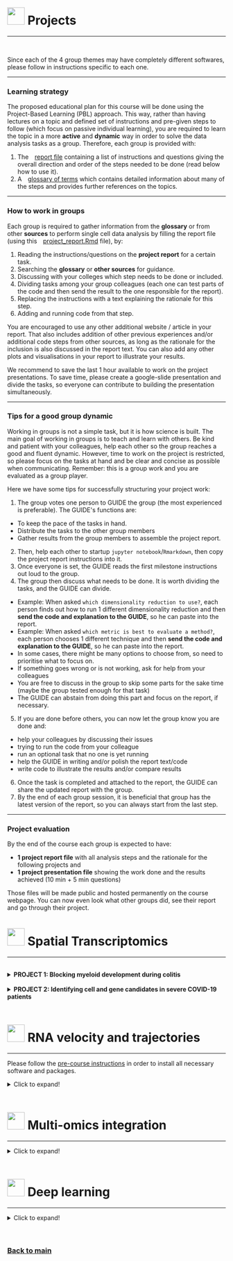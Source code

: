 # <img border="0" src="https://www.svgrepo.com/show/1025/task.svg" width="40" height="40"> Projects

***

<br/>

Since each of the 4 group themes may have completely different softwares, please follow in instructions specific to each one.

***

### Learning strategy

The proposed educational plan for this course will be done using the Project-Based Learning (PBL) approach. This way, rather than having lectures on a topic and defined set of instructions and pre-given steps to follow (which focus on passive individual learning), you are required to learn the topic in a more **active** and **dynamic** way in order to solve the data analysis tasks as a group. Therefore, each group is provided with:

1. The <img border="0" src="https://static.thenounproject.com/png/67360-200.png" width="10" height="10">[report file](project_velocity/README.md) containing a list of instructions and questions giving the overall direction and order of the steps needed to be done (read below how to use it).
2. A <img border="0" src="https://d1nhio0ox7pgb.cloudfront.net/_img/o_collection_png/green_dark_grey/512x512/plain/dictionary.png" width="10" height="10">[glossary of terms](single_cell/glossary/glossary_of_terms_single_cell.html) which contains detailed information about many of the steps and provides further references on the topics.

***

### How to work in groups

Each group is required to gather information from the **glossary** or from other **sources** to perform single cell data analysis by filling the report file (using this <img border="0" src="https://static.thenounproject.com/png/67360-200.png" width="10" height="10">[project_report.Rmd](single_cell/code/project_report.Rmd) file), by:

1. Reading the instructions/questions on the **project report** for a certain task.
2. Searching the **glossary** or **other sources** for guidance.
3. Discussing with your colleges which step needs to be done or included.
4. Dividing tasks among your group colleagues (each one can test parts of the code and then send the result to the one responsible for the report).
5. Replacing the instructions with a text explaining the rationale for this step.
6. Adding and running code from that step.

You are encouraged to use any other additional website / article in your report. That also includes addition of other previous experiences and/or additional code steps from other sources, as long as the rationale for the inclusion is also discussed in the report text. You can also add any other plots and visualisations in your report to illustrate your results.

We recommend to save the last 1 hour available to work on the project presentations. To save time, please create a google-slide presentation and divide the tasks, so everyone can contribute to building the presentation simultaneously.

***

### Tips for a good group dynamic

Working in groups is not a simple task, but it is how science is built. The main goal of working in groups is to teach and learn with others. Be kind and patient with your colleagues, help each other so the group reaches a good and fluent dynamic. However, time to work on the project is restricted, so please focus on the tasks at hand and be clear and concise as possible when communicating. Remember: this is a group work and you are evaluated as a group player.

Here we have some tips for successfully structuring your project work:

1. The group votes one person to GUIDE the group (the most experienced is preferable). The GUIDE's functions are:
  - To keep the pace of the tasks in hand.
  - Distribute the tasks to the other group members
  - Gather results from the group members to assemble the project report.
2. Then, help each other to startup `jupyter notebook`/`Rmarkdown`, then copy the project report instructions into it.
3. Once everyone is set, the GUIDE reads the first milestone instructions out loud to the group.
4. The group then discuss what needs to be done. It is worth dividing the tasks, and the GUIDE can divide.
  - Example: When asked `which dimensionality reduction to use?`, each person finds out how to run 1 different dimensionality reduction and then **send the code and explanation to the GUIDE**, so he can paste into the report.
  - Example: When asked `which metric is best to evaluate a method?`, each person chooses 1 different technique and then **send the code and explanation to the GUIDE**, so he can paste into the report.
  - In some cases, there might be many options to choose from, so need to prioritise what to focus on.
  - If something goes wrong or is not working, ask for help from your colleagues
  - You are free to discuss in the group to skip some parts for the sake time (maybe the group tested enough for that task)
  - The GUIDE can abstain from doing this part and focus on the report, if necessary.
5. If you are done before others, you can now let the group know you are done and:
  - help your colleagues by discussing their issues
  - trying to run the code from your colleague
  - run an optional task that no one is yet running
  - help the GUIDE in writing and/or polish the report text/code
  - write code to illustrate the results and/or compare results
6. Once the task is completed and attached to the report, the GUIDE can share the updated report with the group.
7. By the end of each group session, it is beneficial that group has the latest version of the report, so you can always start from the last step.

***

### Project evaluation

By the end of the course each group is expected to have:

- **1 project report file** with all analysis steps and the rationale for the following projects and
- **1 project presentation file** showing the work done and the results achieved (10 min + 5 min questions)

Those files will be made public and hosted permanently on the course webpage. You can now even look what other groups did, see their report and go through their project.

# <img border="0" src="/single-cell_sib_scilifelab_2021/logos/single_cell.png" width="40" height="40"> Spatial Transcriptomics
***

<br/>

<details>
<summary>
<b>PROJECT 1: Blocking myeloid development during colitis</b>
</summary>

<br/>

**Background:** Ulcerative colitis (UC) is an inflammatory bowel disease (IBD) driven mainly by colonic innate inflammatory cells such as macrophages, monocytes and neutrophils ( [Czarnewski et al 2019](https://www.nature.com/articles/s41467-019-10769-x), [Skatteborg et al 2020](https://academic.oup.com/ecco-jcc/advance-article-abstract/doi/10.1093/ecco-jcc/jjaa121/5859161?redirectedFrom=fulltext)). A recent study showed that patients that present higher neutrophilic inflammatory signature (known as UC1) become refractory to both anti-TNF and anti-a4b7 integrin therapy ( [Czarnewski et al 2019](https://www.nature.com/articles/s41467-019-10769-x), [Skatteborg et al 2020](https://academic.oup.com/ecco-jcc/advance-article-abstract/doi/10.1093/ecco-jcc/jjaa121/5859161?redirectedFrom=fulltext)), which leads to surgical intervention for removal of the colon. Neutrophils inflammatory cells are short lived and originate from the common myeloid progenitor (CMP) in the bone marrow and requires constant replenishment in order to sustain elevated cell number in the colon. Herein, our main goal is to identify potential gene candidates that can block either pathways of neutrophil differentiation in the bone marrow.

**Main research question:** Which genes specifically drive the differentiation of Neutrophils.

**Importance:** Identifying such genes will allow us to: 1) perform experiment in Tamoxifen-transgenic mice where those cells can be depleted during the course of colitis. 2) find potential drugs that can inhibit those genes/pathways in order to block myeloid cell differentiation during colitis in mice (with priority to already approved drugs).

**Analysis report from group 1:**
1. [project_report_colitis](single_cell/group_reports/project_report_colitis.html) ([.Rmd](single_cell/group_reports/project_report_colitis.Rmd))
2. [Presentation](single_cell/group_reports/project_presentation_colitis.pdf)

</details>

<br/>

<details>
<summary>
<b>PROJECT 2: Identifying cell and gene candidates in severe COVID-19 patients</b>
</summary>

<br/>

**Background:** COVID-19 is an infectious disease driven by the virus SARS-CoV-2, which primarily infects lung epithelial cells. However, elderly patients usually develop severe lung inflammation and lung disfunction, ultimately leading to respiratory failure ([Guan et al 2020](https://www.nejm.org/doi/full/10.1056/nejmoa2002032)). The onset of the disease is characterised by a cytokine storm comprising several inflammatory mediators ([Pedersen et al 2020](https://www.jci.org/articles/view/137647)), specially in severe cases of the disease. Many cell types orchestrate the immune response to the virus, but their relative contribution at the single-cell resolution is still unclear. Herein, our main goal is to identify which cell types and gene pathways are altered in the blood of patients with severe COVID-19.

**Main research question:** Which cell types and genes are altered when comparing blood immune cells from healthy versus COVID-19 patients.

**Importance:** Identifying such genes will allow us to: 1) better understand why severe COVID-19 patients develop stronger immune responses; 2) find potential cells for blockage or immune enhancement therapy or; 3) identify pathways that could be targeted pharmacologically.

**Analysis report from group 2:**
1. [project_report_covid19](single_cell/group_reports/project_report_covid19.html) ([.Rmd](single_cell/group_reports/project_report_covid19.Rmd))
2. [Presentation_covid19](single_cell/group_reports/project_presentation_covid19.pdf)


</details>

<br/>

# <img border="0" src="/single-cell_sib_scilifelab_2021/logos/long_read.png" width="40" height="40"> RNA velocity and trajectories
***


Please follow the [pre-course instructions](precourse.md) in order to install all necessary software and packages.

<details>
<summary>Click to expand!</summary>

  TO DO

</details>

<br/>

# <img border="0" src="/single-cell_sib_scilifelab_2021/logos/ribo_profiling.png" width="40" height="40"> Multi-omics integration
***

<details>
<summary>Click to expand!</summary>

  TO DO

</details>

<br/>

# <img border="0" src="/single-cell_sib_scilifelab_2021/logos/uv_crosslink_ip.png" width="40" height="40"> Deep learning
***

<details>
<summary>Click to expand!</summary>

  TO DO

</details>

<br/>

<br/>

### [Back to main](README.md)
